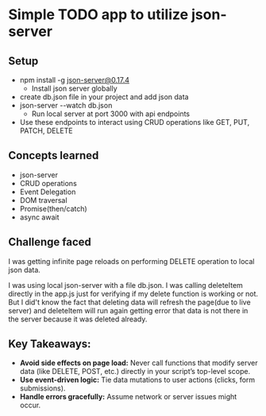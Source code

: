 # Simple TODO app to utilize json-server

## Setup

- npm install -g json-server@0.17.4
  - Install json server globally
- create db.json file in your project and add json data
- json-server --watch db.json
  - Run local server at port 3000 with api endpoints
- Use these endpoints to interact using CRUD operations like GET, PUT, PATCH, DELETE

## Concepts learned

- json-server
- CRUD operations
- Event Delegation
- DOM traversal
- Promise(then/catch)
- async await

## Challenge faced

I was getting infinite page reloads on performing DELETE operation to local json data.

I was using local json-server with a file db.json. I was calling deleteItem directly in the app.js just for verifying if my delete function is working or not. But I did't know the fact that deleting data will refresh the page(due to live server) and deleteItem will run again getting error that data is not there in the server because it was deleted already.

## Key Takeaways:

- **Avoid side effects on page load:** Never call functions that modify server data (like DELETE, POST, etc.) directly in your script’s top-level scope.
- **Use event-driven logic:** Tie data mutations to user actions (clicks, form submissions).
- **Handle errors gracefully:** Assume network or server issues might occur.
